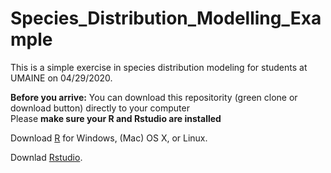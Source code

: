 # Species_Distribution_Modelling_Example
This is a simple exercise in species distribution modeling for students at UMAINE on 04/29/2020. 

**Before you arrive:** You can download this repositority (green clone or download button) directly to your computer  
Please **make sure your R and Rstudio are installed**

Download [R](http://archive.linux.duke.edu/cran/) for Windows, (Mac) OS X, or Linux.

Downlad [Rstudio](https://rstudio.com/products/rstudio/download/#download). 

